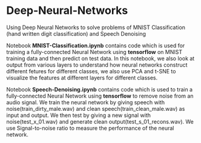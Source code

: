 # Deep-Neural-Networks
Using Deep Neural Networks to solve problems of MNIST Classification (hand written digit classification) and Speech Denoising

Notebook **MNIST-Classification.ipynb** contains code which is used for training a fully-connected Neural Network using **tensorflow** on MNIST training data and then predict on test data. In this notebook, we also look at output from various layers to understand how neural networks construct different fetures for different classes, we also use PCA and t-SNE to visualize the features at different layers for different classes.

Notebook **Speech-Denoising.ipynb** contains code which is used to train a fully-connected Neural Network using **tensorflow** to remove noise from an audio signal. We train the neural network by giving speech with noise(train_dirty_male.wav) and clean speech(train_clean_male.wav) as input and output. We then test by giving a new signal with noise(test_x_01.wav) and generate clean output(test_s_01_recons.wav). We use Signal-to-noise ratio to measure the performance of the neural network.

